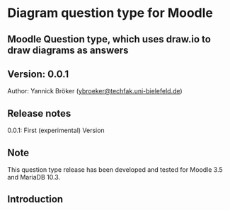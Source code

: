# Diagram question type for Moodle

Moodle Question type, which uses draw.io to draw diagrams as answers
------------------------------------------

Version: 0.0.1
------------------------------------------

Author: Yannick Bröker (ybroeker@techfak.uni-bielefeld.de)

Release notes
-------------

0.0.1: First (experimental) Version

## Note

This question type release has been developed and tested for Moodle 3.5 and MariaDB 10.3. 

## Introduction